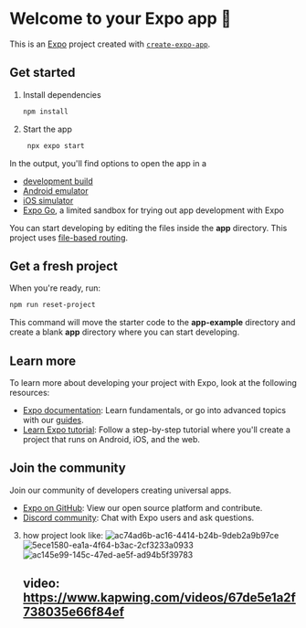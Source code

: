 # Welcome to your Expo app 👋

This is an [Expo](https://expo.dev) project created with [`create-expo-app`](https://www.npmjs.com/package/create-expo-app).

## Get started

1. Install dependencies

   ```bash
   npm install
   ```

2. Start the app

   ```bash
    npx expo start
   ```

In the output, you'll find options to open the app in a

- [development build](https://docs.expo.dev/develop/development-builds/introduction/)
- [Android emulator](https://docs.expo.dev/workflow/android-studio-emulator/)
- [iOS simulator](https://docs.expo.dev/workflow/ios-simulator/)
- [Expo Go](https://expo.dev/go), a limited sandbox for trying out app development with Expo

You can start developing by editing the files inside the **app** directory. This project uses [file-based routing](https://docs.expo.dev/router/introduction).

## Get a fresh project

When you're ready, run:

```bash
npm run reset-project
```

This command will move the starter code to the **app-example** directory and create a blank **app** directory where you can start developing.

## Learn more

To learn more about developing your project with Expo, look at the following resources:

- [Expo documentation](https://docs.expo.dev/): Learn fundamentals, or go into advanced topics with our [guides](https://docs.expo.dev/guides).
- [Learn Expo tutorial](https://docs.expo.dev/tutorial/introduction/): Follow a step-by-step tutorial where you'll create a project that runs on Android, iOS, and the web.

## Join the community

Join our community of developers creating universal apps.

- [Expo on GitHub](https://github.com/expo/expo): View our open source platform and contribute.
- [Discord community](https://chat.expo.dev): Chat with Expo users and ask questions.

3. how project look like:
   ![ac74ad6b-ac16-4414-b24b-9deb2a9b97ce](https://github.com/user-attachments/assets/45958761-1bf1-4788-a403-df46ffd60de7)
   ![5ece1580-ea1a-4f64-b3ac-2cf3233a0933](https://github.com/user-attachments/assets/77a53d21-7a10-4f48-b41c-aa93df77ea78)
   ![ac145e99-145c-47ed-ae5f-ad94b5f39783](https://github.com/user-attachments/assets/9700ce5f-5d4f-4d42-9407-9ad700fed39f)

   ## video: https://www.kapwing.com/videos/67de5e1a2f738035e66f84ef
   


